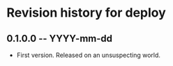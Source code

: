 # Revision history for deploy

## 0.1.0.0 -- YYYY-mm-dd

* First version. Released on an unsuspecting world.
